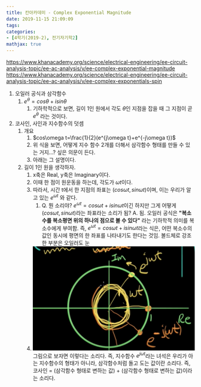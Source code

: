 ```yaml
---
title: 칸아카데미 - Complex Exponential Magnitude
date: 2019-11-15 21:09:09
tags:
categories:
- [4학기(2019-2), 전기자기학2]
mathjax: true
---
```

https://www.khanacademy.org/science/electrical-engineering/ee-circuit-analysis-topic/ee-ac-analysis/v/ee-complex-exponential-magnitude
https://www.khanacademy.org/science/electrical-engineering/ee-circuit-analysis-topic/ee-ac-analysis/v/ee-complex-exponentials-spin

1. 오일러 공식과 삼각함수
    1. $e^\theta = cos\theta + isin\theta$
        1. 기하학적으로 보면, 길이 1인 원에서 각도 $\theta$인 지점을 잡을 때 그 지점이 곧 $e^\theta$ 라는 것이다.
        &nbsp;
1. 코사인, 사인과 지수함수의 덧셈
    1. 개요
        1. $cos\omega t=\frac{1}{2}(e^{j\omega t}+e^{-j\omega t})$
        1. 위 식을 보면, 어떻게 지수 함수 2개를 더해서 삼각함수 형태를 만들 수 있는 거지...? 싶은 의문이 든다.
        1. 아래는 그 설명이다.
        &nbsp;
    1. 길이 1인 원을 생각하자.
        1. x축은 Real, y축은 Imaginary이다.
        1. 이때 한 점이 원운동을 하는데, 각도가 $\omega t$이다.
        1. 따라서, 시간 t에서 한 지점의 좌표는
        $(cos\omega t, sin\omega t)$이며,
        이는 우리가 알고 있는 $e^{\omega t}$ 와 같다.
            1. Q. 뭔 소리야? $e^{\omega t}=cos\omega t+isin\omega t$이긴 하지만 그게 어떻게 $(cos\omega t, sin\omega t)$라는 좌표라는 소리가 됨?
            A. 됨. 오일러 공식은 **"복소수를 복소평면 위의 하나의 점으로 볼 수 있다"** 라는 기하학적 의미를 복소수에게 부여함. 즉,  $e^{\omega t}=cos\omega t+isin\omega t$라는 식은, 어떤 복소수의 값인 동시에 평면의 한 좌표를 나타내기도 한다는 것임. 볼드체로 강조한 부분은 오일러도 눈
        1. ![](/images/전기자기학2/euler.png)
        그림으로 보자면 이렇다는 소리다.
        즉, 지수함수 $e^{j\omega t}$라는 녀석은 우리가 아는 지수함수의 형태가 아니라, 삼각함수처럼 돌고 도는 값이란 소리다. 즉, 코사인 = (삼각함수 형태로 변하는 값) + (삼각함수 형태로 변하는 값)이라는 소리다.
